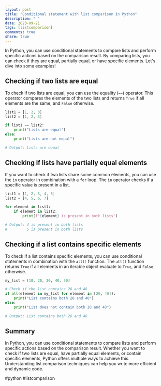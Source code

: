 ```yaml
---
layout: post
title: "Conditional statement with list comparison in Python"
description: " "
date: 2023-09-21
tags: [listcomparison]
comments: true
share: true
---
```


In Python, you can use conditional statements to compare lists and perform specific actions based on the comparison result. By comparing lists, you can check if they are equal, partially equal, or have specific elements. Let's dive into some examples!

## Checking if two lists are equal

To check if two lists are equal, you can use the equality (`==`) operator. This operator compares the elements of the two lists and returns `True` if all elements are the same, and `False` otherwise.

```python
list1 = [1, 2, 3]
list2 = [1, 2, 3]

if list1 == list2:
    print("Lists are equal")
else:
    print("Lists are not equal")

# Output: Lists are equal
```

## Checking if lists have partially equal elements

If you want to check if two lists share some common elements, you can use the `in` operator in combination with a `for` loop. The `in` operator checks if a specific value is present in a list.

```python
list1 = [1, 2, 3, 4, 5]
list2 = [4, 5, 6, 7]

for element in list1:
    if element in list2:
        print(f"{element} is present in both lists")

# Output: 4 is present in both lists
#         5 is present in both lists
```

## Checking if a list contains specific elements

To check if a list contains specific elements, you can use conditional statements in combination with the `all()` function. The `all()` function returns `True` if all elements in an iterable object evaluate to `True`, and `False` otherwise.

```python
my_list = [10, 20, 30, 40, 50]

# Check if the list contains 20 and 40
if all(element in my_list for element in [20, 40]):
    print("List contains both 20 and 40")
else:
    print("List does not contain both 20 and 40")

# Output: List contains both 20 and 40
```

## Summary

In Python, you can use conditional statements to compare lists and perform specific actions based on the comparison result. Whether you want to check if two lists are equal, have partially equal elements, or contain specific elements, Python offers multiple ways to achieve this. Understanding list comparison techniques can help you write more efficient and dynamic code. 

#python #listcomparison